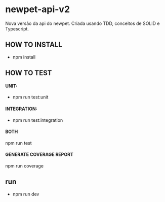 # newpet-api-v2
Nova versão da api do newpet. 
Criada usando TDD, conceitos de SOLID e Typescript. 

## HOW TO INSTALL
* npm install

## HOW TO TEST
#### UNIT:
* npm run test:unit

#### INTEGRATION:
* npm run test:integration

#### BOTH
npm run test

#### GENERATE COVERAGE REPORT
npm run coverage

## run
* npm run dev
